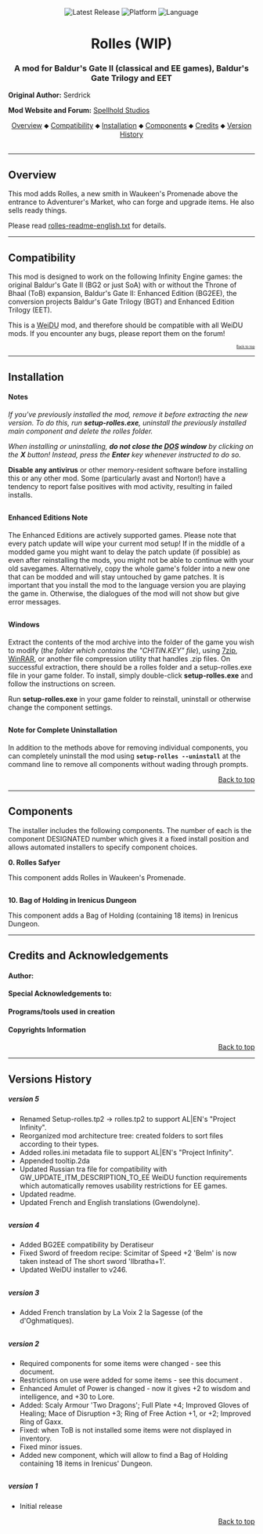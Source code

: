 <div align="center">

![Latest Release](https://img.shields.io/static/v1?label=release&message=v5.0.0&color=darkred)
![Platform](https://img.shields.io/static/v1?label=platform&message=windows&color=informational)
![Language](https://img.shields.io/static/v1?label=language&message=English%20%7C%20French%20%7C%20Russian&color=limegreen)

<h1><a name="top" id="top"></a>Rolles (WIP)</h1>

### A mod for Baldur's Gate II (classical and EE games), Baldur's Gate Trilogy and EET

</div>



**Original Author:** Serdrick<br />

**Mod Website and Forum:** <a href="http://www.shsforums.net/topic/36655-rolles-v3/">Spellhold Studios</a>


<div align="center">
<a href="#intro">Overview</a> &#x2B25; <a href="#compat">Compatibility</a> &#x2B25; <a href="#installation">Installation</a> &#x2B25; <a href="#components">Components</a> &#x2B25; <a href="#credits">Credits</a> &#x2B25; <a href="#versions">Version History</a></center></br></br>
</div>

<hr>


## <a name="intro" id="intro"></a>Overview


This mod adds Rolles, a new smith in Waukeen's Promenade above the entrance to Adventurer's Market, who can forge and upgrade items. He also sells ready things.

Please read <a href="https://raw.githubusercontent.com/GwendolyneFreddy/Rolles/master/rolles/readme/rolles-readme-english.txt">rolles-readme-english.txt</a> for details.


<hr>


## <a name="compat" id="compat"></a>Compatibility

This mod is designed to work on the following Infinity Engine games: the original Baldur's Gate II (BG2 or just SoA) with or without the Throne of Bhaal (ToB) expansion, Baldur's Gate II: Enhanced Edition (BG2EE), the conversion projects Baldur's Gate Trilogy (BGT) and Enhanced Edition Trilogy (EET).

This is a <acronym title="Weimer Dialogue Utility">WeiDU</acronym> mod, and therefore should be compatible with all WeiDU mods. If you encounter any bugs, please report them on the forum!<br>
<div align="right" style="font-size:50%"><a href="#top">Back to top</a></div>


<hr>


## <a name="installation" id="installation"></a>Installation

#### Notes

<em>If you've previously installed the mod, remove it before extracting the new version. To do this, run **setup-rolles.exe**, uninstall the previously installed main component and delete the rolles folder.</em>

<em>When installing or uninstalling, **do not close the <acronym title="Disk Operating System">DOS</acronym> window** by clicking on the **X** button! Instead, press the **Enter** key whenever instructed to do so.</em>

**Disable any antivirus** or other memory-resident software before installing this or any other mod. Some (particularly avast and Norton!) have a tendency to report false positives with mod activity, resulting in failed installs.

## 

#### Enhanced Editions Note

The Enhanced Editions are actively supported games. Please note that every patch update will wipe your current mod setup! If in the middle of a modded game you might want to delay the patch update (if possible) as even after reinstalling the mods, you might not be able to continue with your old savegames. Alternatively, copy the whole game's folder into a new one that can be modded and will stay untouched by game patches. It is important that you install the mod to the language version you are playing the game in. Otherwise, the dialogues of the mod will not show but give error messages.

## 

#### Windows

Extract the contents of the mod archive into the folder of the game you wish to modify (<em>the folder which contains the "CHITIN.KEY" file</em>), using <a href="http://www.7-zip.org/download.html">7zip</a>, <a href="http://www.rarlab.com/download.htm">WinRAR</a>, or another file compression utility that handles .zip files. On successful extraction, there should be a rolles folder and a setup-rolles.exe file in your game folder. To install, simply double-click **setup-rolles.exe** and follow the instructions on screen.

Run **setup-rolles.exe** in your game folder to reinstall, uninstall or otherwise change the component settings.

## 

#### Note for Complete Uninstallation

In addition to the methods above for removing individual components, you can completely uninstall the mod using **`setup-rolles --uninstall`** at the command line to remove all components without wading through prompts.</br>
<div align="right"><a href="#top">Back to top</a></div>


<hr>


## <a name="components" id="components"></a>Components

The installer includes the following components. The number of each is the component DESIGNATED number which gives it a fixed install position and allows automated installers to specify component choices.


**0. Rolles Safyer**<br />

This component adds Rolles in Waukeen's Promenade.

## 

**10. Bag of Holding in Irenicus Dungeon**<br />

This component adds a Bag of Holding (containing 18 items) in Irenicus Dungeon.


<hr>


## <a name="credits" id="credits"></a>Credits and Acknowledgements

#### Author: <a href="http://www.shsforums.net/user/2954-erephine/"></a>


#### Special Acknowledgements to:


#### Programs/tools used in creation


#### Copyrights Information


<div style="text-align:right"><a href="#top">Back to top</a></div>


<hr>


## <a name="versions" id="versions"></a>Versions History

##### version 5

- Renamed Setup-rolles.tp2 -> rolles.tp2 to support AL|EN's "Project Infinity".
- Reorganized mod architecture tree: created folders to sort files according to their types.
- Added rolles.ini metadata file to support AL|EN's "Project Infinity".
- Appended tooltip.2da
- Updated Russian tra file for compatibility with GW_UPDATE_ITM_DESCRIPTION_TO_EE WeiDU function requirements which automatically removes usability restrictions for EE games.
- Updated readme.
- Updated French and English translations (Gwendolyne).

## 

##### version 4

- Added BG2EE compatibility by Deratiseur
- Fixed Sword of freedom recipe: Scimitar of Speed +2 'Belm' is now taken instead of The short sword 'Ilbratha+1'.
- Updated WeiDU installer to v246.

## 

##### version 3

- Added French translation by La Voix 2 la Sagesse (of the d'Oghmatiques).

## 

##### version 2

- Required components for some items were changed - see this document.
- Restrictions on use were added for some items - see this document .
- Enhanced Amulet of Power is changed - now it gives +2 to wisdom and intelligence, and +30 to Lore.
- Added: Scaly Armour 'Two Dragons'; Full Plate +4; Improved Gloves of Healing; Mace of Disruption +3; Ring of Free Action +1, or +2; Improved Ring of Gaxx.
- Fixed: when ToB is not installed some items were not displayed in inventory.
- Fixed minor issues.
- Added new component, which will allow to find a Bag of Holding containing 18 items in Irenicus' Dungeon.

## 

##### version 1

- Initial release
<div style="text-align:right"><a href="#top">Back to top</a></div>
